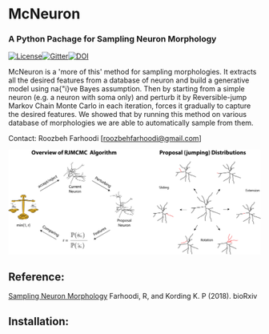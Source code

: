 # McNeuron
### A Python Pachage for Sampling Neuron Morphology

[![License](https://img.shields.io/badge/license-MIT-blue.svg?style=flat)](https://github.com/BonsaiNet/McNeuron/blob/master/LICENSE)[![Gitter](https://badges.gitter.im/glm-tools/pyglmnet.svg)](https://gitter.im/McNeuron/Lobby)[![DOI](https://zenodo.org/badge/DOI/10.5281/zenodo.1170488.svg)](https://doi.org/10.5281/zenodo.1170488)

McNeuron is a 'more of this' method for sampling morphologies. It extracts all the desired features from a database of neuron and build a generative model using na{\"i}ve Bayes assumption. Then by starting from a simple neuron (e.g. a neuron with soma only) and perturb it by Reversible-jump Markov Chain Monte Carlo in each iteration, forces it gradually to capture the desired features. We showed that by running this method on various database of morphologies we are able to automatically sample from them.  

Contact: Roozbeh Farhoodi [roozbehfarhoodi@gmail.com]

![alt tag](https://github.com/BonsaiNet/McNeuron/blob/master/github-overview.png)

Reference:
--------------------
[Sampling Neuron Morphology](https://www.biorxiv.org/content/early/2018/01/15/248385)
Farhoodi, R, and Kording K. P (2018). bioRxiv

Installation:
--------------------
